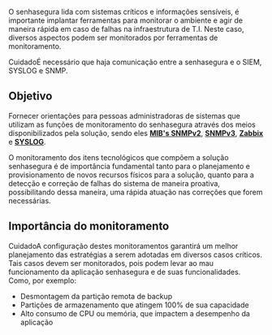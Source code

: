 O senhasegura lida com sistemas críticos e informações sensíveis, é importante implantar ferramentas para monitorar o ambiente e agir de maneira rápida em caso de falhas na infraestrutura de T.I. Neste caso, diversos aspectos podem ser monitorados por ferramentas de monitoramento.

CuidadoÉ necessário que haja comunicação entre a senhasegura e o SIEM, SYSLOG e SNMP.

## Objetivo

Fornecer orientações para pessoas administradoras de sistemas que utilizam as funções de monitoramento do senhasegura através dos meios disponibilizados pela solução, sendo eles **[MIB's SNMPv2](/v3-33/docs/pt/monitoring-snmp)**, **[SNMPv3](/v3-33/docs/pt/monitoring-snmp)**, [**Zabbix**](/v3-33/docs/pt/orbit-config-manager-configuring-the-monitoring) e **[SYSLOG](/v3-33/docs/pt/monitoring-syslog)**.

O monitoramento dos itens tecnológicos que compõem a solução senhasegura é de importância fundamental tanto para o planejamento e provisionamento de novos recursos físicos para a solução, quanto para a detecção e correção de falhas do sistema de maneira proativa, possibilitando dessa maneira, uma rápida atuação nas correções que forem necessárias.

## Importância do monitoramento

CuidadoA configuração destes monitoramentos garantirá um melhor planejamento das estratégias a serem adotadas em diversos casos críticos. Tais casos devem ser monitorados, pois podem levar ao mau funcionamento da aplicação senhasegura e de suas funcionalidades. Como, por exemplo:

* Desmontagem da partição remota de backup
* Partições de armazenamento que atingem 100% de sua capacidade
* Alto consumo de CPU ou memória, que impactem a desempenho da aplicação
